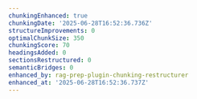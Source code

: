 ```yaml
---
chunkingEnhanced: true
chunkingDate: '2025-06-28T16:52:36.736Z'
structureImprovements: 0
optimalChunkSize: 350
chunkingScore: 70
headingsAdded: 0
sectionsRestructured: 0
semanticBridges: 0
enhanced_by: rag-prep-plugin-chunking-restructurer
enhanced_at: '2025-06-28T16:52:36.737Z'
---
```


